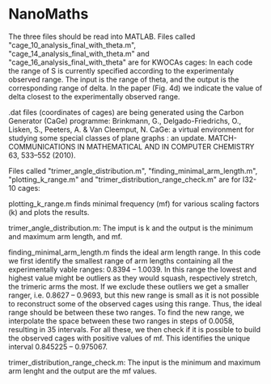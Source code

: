 # NanoMaths
The three files should be read into MATLAB.
Files called "cage_10_analysis_final_with_theta.m", "cage_14_analysis_final_with_theta.m" and "cage_16_analysis_final_with_theta" are for KWOCAs cages:
In each code the range of S is currently specified according to the experimentaly observed range.
The input is the range of theta, and the output is the corresponding range of delta. In the paper (Fig. 4d) we indicate the value of
delta closest to the experimentally observed range.

.dat files (coordinates of cages) are being generated using the Carbon Generator (CaGe) programme: Brinkmann, G., Delgado-Friedrichs, O., Lisken, S., Peeters, A. & Van Cleemput, N. CaGe: a virtual environment for studying some special classes of plane graphs : an update. MATCH-COMMUNICATIONS IN MATHEMATICAL AND IN COMPUTER CHEMISTRY 63, 533–552 (2010).

Files called "trimer_angle_distribution.m", "finding_minimal_arm_length.m", "plotting_k_range.m" and "trimer_distribution_range_check.m" are for I32-10 cages:

plotting_k_range.m finds minimal frequency (mf) for various scaling factors (k) and plots the results.

trimer_angle_distribution.m: The imput is k and the output is the minimum and maximum arm length, and mf.

finding_minimal_arm_length.m finds the ideal arm length range. In this code we first identify the smallest range of arm lengths containing all the experimentally vable ranges: 0.8394 – 1.0039. In this range the lowest and highest value might be outliers as they would squash, respectively stretch, the trimeric arms the most. If we exclude these outliers we get a smaller ranger, i.e. 0.8627 – 0.9693, but this new range is small as it is not possible to reconstruct some of the observed cages using this range. Thus, the ideal range should be between these two ranges. To find the new range, we interpolate the space between these two ranges  in steps of 0.0058, resulting in 35 intervals. For all these, we then check if it is possible to build the observed cages with positive values of mf. This identifies the unique interval 0.845225 – 0.975067.

trimer_distribution_range_check.m: The input is the minimum and maximum arm lenght and the output are the mf values.



